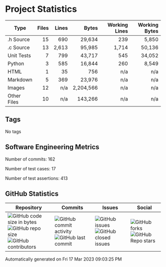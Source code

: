 Project Statistics
==================

| Type | Files | Lines | Bytes | Working Lines | Working Bytes |
|------|------:|------:|------:|--------------:|--------------:|
|.h Source|15|690|29,634|239|5,850|
|.c Source|13|2,613|95,985|1,714|50,136|
|Unit Tests|7|799|43,717|545|34,052|
|Python|3|585|16,844|260|8,549|
|HTML|1|35|756|n/a|n/a|
|Markdown|5|369|23,976|n/a|n/a|
|Images|12|n/a|2,204,566|n/a|n/a|
|Other	Files|10|n/a|143,266|n/a|n/a|

## Tags
No tags

## Software Engineering Metrics

Number of commits:  162

Number of test cases:  17

Number of test assertions:  413

## GitHub Statistics
| Repository                           | Commits                   | Issues                  | Social                    |
|--------------------------------------|---------------------------|-------------------------|---------------------------|
| ![GitHub code size	in	bytes](https://img.shields.io/github/languages/code-size/marknelsonengineer-sp23/sre_lab4_memscan?style=social) <br/> ![GitHub repo size](https://img.shields.io/github/repo-size/marknelsonengineer-sp23/sre_lab4_memscan?style=social) <br/> ![GitHub contributors](https://img.shields.io/github/contributors/marknelsonengineer-sp23/sre_lab4_memscan?style=social) | ![GitHub commit activity](https://img.shields.io/github/commit-activity/w/marknelsonengineer-sp23/sre_lab4_memscan?style=social) <br/> ![GitHub last	commit](https://img.shields.io/github/last-commit/marknelsonengineer-sp23/sre_lab4_memscan?style=social) | ![GitHub	issues](https://img.shields.io/github/issues-raw/marknelsonengineer-sp23/sre_lab4_memscan?style=social) <br/> ![GitHub	closed issues](https://img.shields.io/github/issues-closed-raw/marknelsonengineer-sp23/sre_lab4_memscan?style=social) | ![GitHub forks](https://img.shields.io/github/forks/marknelsonengineer-sp23/sre_lab4_memscan?style=social) <br/> ![GitHub Repo	stars](https://img.shields.io/github/stars/marknelsonengineer-sp23/sre_lab4_memscan?style=social) |

Automatically generated on Fri 17 Mar 2023 09:03:25 PM 
